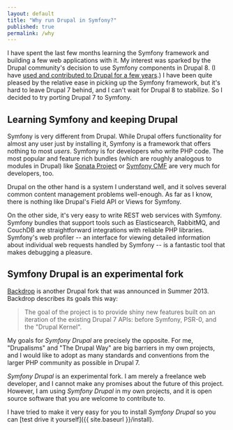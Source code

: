 ```yaml
---
layout: default
title: "Why run Drupal in Symfony?"
published: true
permalink: /why
---
```


I have spent the last few months learning the Symfony framework and building a few web applications with it. My interest was sparked by the Drupal community's decision to use Symfony components in Drupal 8. (I have [used and contributed to Drupal for a few years](https://drupal.org/user/100456).) I have been quite pleased by the relative ease in picking up the Symfony framework, but it's hard to leave Drupal 7 behind, and I can't wait for Drupal 8 to stabilize. So I decided to try porting Drupal 7 to Symfony.

## Learning Symfony and keeping Drupal

Symfony is very different from Drupal. While Drupal offers functionality for almost any user just by installing it, Symfony is a framework that offers nothing to most *users*. Symfony is for developers who write PHP code. The most popular and feature rich bundles (which are roughly analogous to modules in Drupal) like [Sonata Project](http://sonata-project.org/) or [Symfony CMF](http://cmf.symfony.com) are very much for developers, too.

Drupal on the other hand is a system I understand well, and it solves several common content management problems well-enough. As far as I know, there is nothing like Drupal's Field API or Views for Symfony.

On the other side, it's very easy to write REST web services with Symfony. Symfony bundles that support tools such as Elasticsearch, RabbitMQ, and CouchDB are straightforward integrations with reliable PHP libraries. Symfony's web profiler -- an interface for viewing detailed information about individual web requests handled by Symfony -- is a fantastic tool that makes debugging a pleasure.

## Symfony Drupal is an experimental fork

[Backdrop](http://backdropcms.org) is another Drupal fork that was announced in Summer 2013. Backdrop describes its goals this way:

> The goal of the project is to provide shiny new features built on an iteration of the existing Drupal 7 APIs: before Symfony, PSR-0, and the "Drupal Kernel".

My goals for *Symfony Drupal* are precisely the opposite. For me, "Drupalisms" and "The Drupal Way" are big barriers in my own projects, and I would like to adopt as many standards and conventions from the larger PHP community as possible in Drupal 7.

*Symfony Drupal* is an experimental fork. I am merely a freelance web developer, and I cannot make any promises about the future of this project. However, I am using *Symfony Drupal* in my own projects, and it is open source software that you are welcome to contribute to.

I have tried to make it very easy for you to install *Symfony Drupal* so you can [test drive it yourself]({{ site.baseurl }}/install).